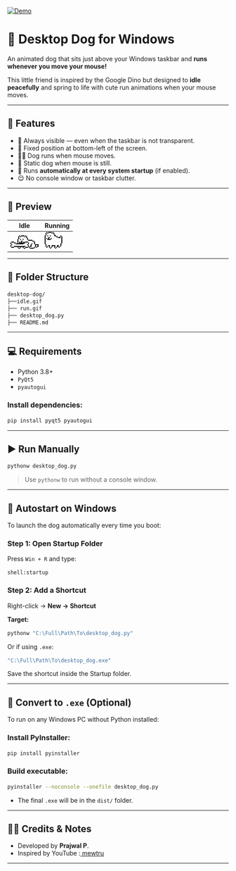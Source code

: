[![Demo](https://raw.githubusercontent.com/prajwalp111/Dog_on_desktop/main/assets/demo_preview.png)](https://drive.google.com/file/d/1gETpoxtaAzy1ympYuKl4NDCrPNnAe4st/view?usp=drive_link)


# 🐶 Desktop Dog for Windows

An animated dog that sits just above your Windows taskbar and **runs whenever you move your mouse!**

This little friend is inspired by the Google Dino but designed to **idle peacefully** and spring to life with cute run animations when your mouse moves.

---

## 🚀 Features

- 🐾 Always visible — even when the taskbar is not transparent.
- 📍 Fixed position at bottom-left of the screen.
- 🏃‍♂️ Dog runs when mouse moves.
- 🛑 Static dog when mouse is still.
- 🔄 Runs **automatically at every system startup** (if enabled).
- 😌 No console window or taskbar clutter.

---

## 📸 Preview

| Idle | Running |
|------|---------|
| ![idle-dog](dog_idle.gif) | ![run-dog](dog_run.gif) |

---

## 📁 Folder Structure

```
desktop-dog/
├──idle.gif
├── run.gif
├── desktop_dog.py
├── README.md
```

---

## 💻 Requirements

- Python 3.8+
- `PyQt5`
- `pyautogui`

### Install dependencies:
```bash
pip install pyqt5 pyautogui
```

---

## ▶️ Run Manually

```bash
pythonw desktop_dog.py
```

> Use `pythonw` to run without a console window.

---

## 🧠 Autostart on Windows

To launch the dog automatically every time you boot:

### Step 1: Open Startup Folder

Press `Win + R` and type:
```
shell:startup
```

### Step 2: Add a Shortcut

Right-click → **New → Shortcut**

**Target:**
```bash
pythonw "C:\Full\Path\To\desktop_dog.py"
```

Or if using `.exe`:
```bash
"C:\Full\Path\To\desktop_dog.exe"
```

Save the shortcut inside the Startup folder.

---

## 🔧 Convert to `.exe` (Optional)

To run on any Windows PC without Python installed:

### Install PyInstaller:
```bash
pip install pyinstaller
```

### Build executable:
```bash
pyinstaller --noconsole --onefile desktop_dog.py
```

- The final `.exe` will be in the `dist/` folder.

---

## 🙋‍♂️ Credits & Notes

- Developed by **Prajwal P**.
- Inspired by YouTube :[ mewtru](https://www.youtube.com/@mewtru)

---

